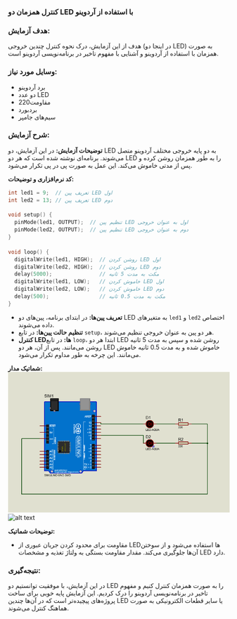 ### کنترل همزمان دو LED با استفاده از آردوینو

### هدف آزمایش:
هدف از این آزمایش، درک نحوه کنترل چندین خروجی (در اینجا دو LED) به صورت همزمان با استفاده از آردوینو و آشنایی با مفهوم تاخیر در برنامه‌نویسی آردوینو است.

### وسایل مورد نیاز:
* برد آردوینو
* دو عدد LED
* مقاومت220 
* بردبورد
* سیم‌های جامپر

### شرح آزمایش:

**توضیحات آزمایش:**
در این آزمایش، دو LED به دو پایه خروجی مختلف آردوینو متصل می‌شوند. برنامه‌ای نوشته شده است که هر دو LED را به طور همزمان روشن کرده و پس از مدتی خاموش می‌کند. این عمل به صورت پی در پی تکرار می‌شود.

**کد نرم‌افزاری و توضیحات:**
```c++
int led1 = 9;  // تعریف پین LED اول
int led2 = 13; // تعریف پین LED دوم

void setup() {
  pinMode(led1, OUTPUT);  // تنظیم پین LED اول به عنوان خروجی
  pinMode(led2, OUTPUT);  // تنظیم پین LED دوم به عنوان خروجی
}

void loop() {
  digitalWrite(led1, HIGH);  // روشن کردن LED اول
  digitalWrite(led2, HIGH);  // روشن کردن LED دوم
  delay(5000);               // مکث به مدت 5 ثانیه
  digitalWrite(led1, LOW);   // خاموش کردن LED اول
  digitalWrite(led2, LOW);   // خاموش کردن LED دوم
  delay(500);                // مکث به مدت 0.5 ثانیه
}
```
* **تعریف پین‌ها:** در ابتدای برنامه، پین‌های دو LED به متغیرهای `led1` و `led2` اختصاص داده می‌شوند.
* **تنظیم حالت پین‌ها:** در تابع `setup`، هر دو پین به عنوان خروجی تنظیم می‌شوند.
* **کنترل LEDها:** در تابع `loop`، ابتدا هر دو LED روشن شده و سپس به مدت 5 ثانیه روشن می‌مانند. پس از آن، هر دو LED خاموش شده و به مدت 0.5 ثانیه خاموش می‌مانند. این چرخه به طور مداوم تکرار می‌شود.

**شماتیک مدار:**
![توضیح تصویر](https://github.com/vahidseyyedi/microProcessor/blob/main/02%20Laboratory/img/map%201.png)
![alt text](https://github.com/vahidseyyedi/microProcessor/blob/main/02%20Laboratory/img/l.e%201.gif)

**توضیحات شماتیک:**
* مقاومت برای محدود کردن جریان عبوری از LEDها استفاده می‌شود و از سوختن آن‌ها جلوگیری می‌کند. مقدار مقاومت بستگی به ولتاژ تغذیه و مشخصات LED دارد.

### نتیجه‌گیری:
در این آزمایش، با موفقیت توانستیم دو LED را به صورت همزمان کنترل کنیم و مفهوم تاخیر در برنامه‌نویسی آردوینو را درک کردیم. این آزمایش پایه خوبی برای ساخت پروژه‌های پیچیده‌تر است که در آن‌ها چندین LED یا سایر قطعات الکترونیکی به صورت هماهنگ کنترل می‌شوند.

